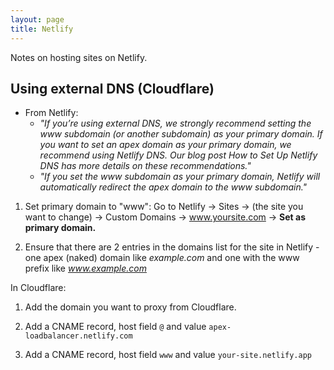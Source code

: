 ```yaml
---
layout: page
title: Netlify
---
```


Notes on hosting sites on Netlify.

## Using external DNS (Cloudflare)

- From Netlify:
  - _"If you’re using external DNS, we strongly recommend setting the www subdomain (or another subdomain) as your primary domain. If you want to set an apex domain as your primary domain, we recommend using Netlify DNS. Our blog post How to Set Up Netlify DNS has more details on these recommendations."_
  - _"If you set the www subdomain as your primary domain, Netlify will automatically redirect the apex domain to the www subdomain."_

1.  Set primary domain to "www": Go to Netlify &rarr; Sites &rarr; (the site you want to change) &rarr; Custom Domains &rarr; www.yoursite.com &rarr; **Set as primary domain.**

2.  Ensure that there are 2 entries in the domains list for the site in Netlify - one apex (naked) domain like _example.com_ and one with the www prefix like _www.example.com_

In Cloudflare:

1.  Add the domain you want to proxy from Cloudflare.

2.  Add a CNAME record, host field `@` and value `apex-loadbalancer.netlify.com`

3.  Add a CNAME record, host field `www` and value `your-site.netlify.app`

